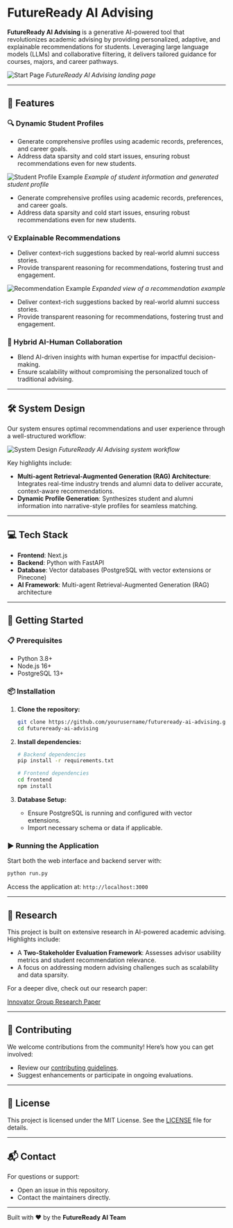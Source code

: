 # FutureReady AI Advising

**FutureReady AI Advising** is a generative AI-powered tool that revolutionizes academic advising by providing personalized, adaptive, and explainable recommendations for students. Leveraging large language models (LLMs) and collaborative filtering, it delivers tailored guidance for courses, majors, and career pathways.

![Start Page](docs/start_page_small.png)
*FutureReady AI Advising landing page*

---

## 🚀 Features

### 🔍 Dynamic Student Profiles
- Generate comprehensive profiles using academic records, preferences, and career goals.
- Address data sparsity and cold start issues, ensuring robust recommendations even for new students.

![Student Profile Example](docs\page1_withexample_part2_fixed.png)
*Example of student information and generated student profile*
- Generate comprehensive profiles using academic records, preferences, and career goals.
- Address data sparsity and cold start issues, ensuring robust recommendations even for new students.

### 💡 Explainable Recommendations
- Deliver context-rich suggestions backed by real-world alumni success stories.
- Provide transparent reasoning for recommendations, fostering trust and engagement.

![Recommendation Example](docs/page2_oneexample_expandedview_2.png)
*Expanded view of a recommendation example*
- Deliver context-rich suggestions backed by real-world alumni success stories.
- Provide transparent reasoning for recommendations, fostering trust and engagement.

### 🤝 Hybrid AI-Human Collaboration
- Blend AI-driven insights with human expertise for impactful decision-making.
- Ensure scalability without compromising the personalized touch of traditional advising.

---

## 🛠️ System Design

Our system ensures optimal recommendations and user experience through a well-structured workflow:

![System Design](docs/demo_design.png)
*FutureReady AI Advising system workflow*

Key highlights include:
- **Multi-agent Retrieval-Augmented Generation (RAG) Architecture**: Integrates real-time industry trends and alumni data to deliver accurate, context-aware recommendations.
- **Dynamic Profile Generation**: Synthesizes student and alumni information into narrative-style profiles for seamless matching.

---

## 💻 Tech Stack

- **Frontend**: Next.js
- **Backend**: Python with FastAPI
- **Database**: Vector databases (PostgreSQL with vector extensions or Pinecone)
- **AI Framework**: Multi-agent Retrieval-Augmented Generation (RAG) architecture

---

## 🏁 Getting Started

### 📋 Prerequisites
- Python 3.8+
- Node.js 16+
- PostgreSQL 13+

### 📦 Installation
1. **Clone the repository:**
   ```bash
   git clone https://github.com/yourusername/futureready-ai-advising.git
   cd futureready-ai-advising
   ```

2. **Install dependencies:**
   ```bash
   # Backend dependencies
   pip install -r requirements.txt

   # Frontend dependencies
   cd frontend
   npm install
   ```

3. **Database Setup:**
   - Ensure PostgreSQL is running and configured with vector extensions.
   - Import necessary schema or data if applicable.

### ▶️ Running the Application
Start both the web interface and backend server with:
   ```bash
   python run.py
   ```
   Access the application at: `http://localhost:3000`

---

## 📖 Research

This project is built on extensive research in AI-powered academic advising. Highlights include:
- A **Two-Stakeholder Evaluation Framework**: Assesses advisor usability metrics and student recommendation relevance.
- A focus on addressing modern advising challenges such as scalability and data sparsity.

For a deeper dive, check out our research paper:

[Innovator Group Research Paper](docs/Innovator_Group_Research.pdf)

---

## 🤝 Contributing

We welcome contributions from the community! Here’s how you can get involved:
- Review our [contributing guidelines](CONTRIBUTING.md).
- Suggest enhancements or participate in ongoing evaluations.

---

## 📜 License

This project is licensed under the MIT License. See the [LICENSE](LICENSE) file for details.

---

## 📬 Contact

For questions or support:
- Open an issue in this repository.
- Contact the maintainers directly.

---

Built with ❤️ by the **FutureReady AI Team**



